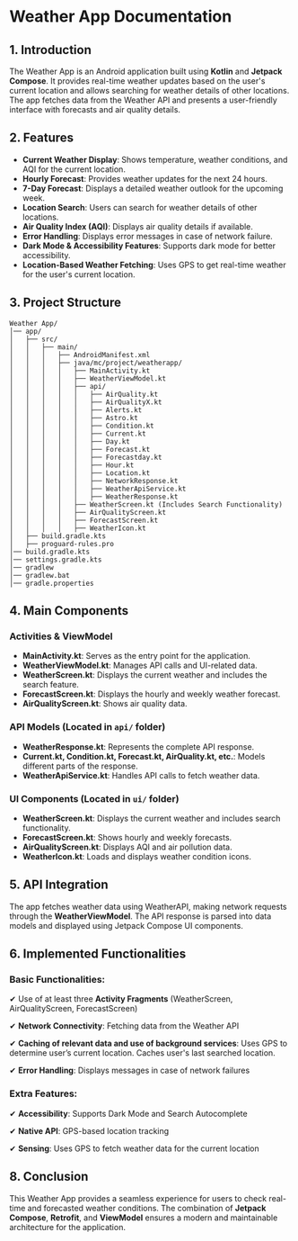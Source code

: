 # **Weather App Documentation**

## **1. Introduction**
The Weather App is an Android application built using **Kotlin** and **Jetpack Compose**. It provides real-time weather updates based on the user's current location and allows searching for weather details of other locations. The app fetches data from the Weather API and presents a user-friendly interface with forecasts and air quality details.

## **2. Features**
- **Current Weather Display**: Shows temperature, weather conditions, and AQI for the current location.
- **Hourly Forecast**: Provides weather updates for the next 24 hours.
- **7-Day Forecast**: Displays a detailed weather outlook for the upcoming week.
- **Location Search**: Users can search for weather details of other locations.
- **Air Quality Index (AQI)**: Displays air quality details if available.
- **Error Handling**: Displays error messages in case of network failure.
- **Dark Mode & Accessibility Features**: Supports dark mode for better accessibility.
- **Location-Based Weather Fetching**: Uses GPS to get real-time weather for the user's current location.

## **3. Project Structure**
```
Weather App/
│── app/
│   ├── src/
│   │   ├── main/
│   │   │   ├── AndroidManifest.xml
│   │   │   ├── java/mc/project/weatherapp/
│   │   │   │   ├── MainActivity.kt
│   │   │   │   ├── WeatherViewModel.kt
│   │   │   │   ├── api/
│   │   │   │   │   ├── AirQuality.kt
│   │   │   │   │   ├── AirQualityX.kt
│   │   │   │   │   ├── Alerts.kt
│   │   │   │   │   ├── Astro.kt
│   │   │   │   │   ├── Condition.kt
│   │   │   │   │   ├── Current.kt
│   │   │   │   │   ├── Day.kt
│   │   │   │   │   ├── Forecast.kt
│   │   │   │   │   ├── Forecastday.kt
│   │   │   │   │   ├── Hour.kt
│   │   │   │   │   ├── Location.kt
│   │   │   │   │   ├── NetworkResponse.kt
│   │   │   │   │   ├── WeatherApiService.kt
│   │   │   │   │   ├── WeatherResponse.kt
│   │   │   │   ├── WeatherScreen.kt (Includes Search Functionality)
│   │   │   │   ├── AirQualityScreen.kt
│   │   │   │   ├── ForecastScreen.kt
│   │   │   │   ├── WeatherIcon.kt
│   ├── build.gradle.kts
│   ├── proguard-rules.pro
│── build.gradle.kts
│── settings.gradle.kts
│── gradlew
│── gradlew.bat
│── gradle.properties
```

## **4. Main Components**
### **Activities & ViewModel**
- **MainActivity.kt**: Serves as the entry point for the application.
- **WeatherViewModel.kt**: Manages API calls and UI-related data.
- **WeatherScreen.kt**: Displays the current weather and includes the search feature.
- **ForecastScreen.kt**: Displays the hourly and weekly weather forecast.
- **AirQualityScreen.kt**: Shows air quality data.

### **API Models** (Located in `api/` folder)
- **WeatherResponse.kt**: Represents the complete API response.
- **Current.kt, Condition.kt, Forecast.kt, AirQuality.kt, etc.**: Models different parts of the response.
- **WeatherApiService.kt**: Handles API calls to fetch weather data.

### **UI Components** (Located in `ui/` folder)
- **WeatherScreen.kt**: Displays the current weather and includes search functionality.
- **ForecastScreen.kt**: Shows hourly and weekly forecasts.
- **AirQualityScreen.kt**: Displays AQI and air pollution data.
- **WeatherIcon.kt**: Loads and displays weather condition icons.

## **5. API Integration**
The app fetches weather data using WeatherAPI, making network requests through the **WeatherViewModel**. The API response is parsed into data models and displayed using Jetpack Compose UI components.

## **6. Implemented Functionalities**
### **Basic Functionalities:**
✔ Use of at least three **Activity Fragments** (WeatherScreen, AirQualityScreen, ForecastScreen)

✔ **Network Connectivity**: Fetching data from the Weather API

✔ **Caching of relevant data and use of background services**: Uses GPS to determine user’s current location. Caches user's last searched location.

✔ **Error Handling**: Displays messages in case of network failures


### **Extra Features:**
✔ **Accessibility**: Supports Dark Mode and Search Autocomplete

✔ **Native API**: GPS-based location tracking

✔ **Sensing**: Uses GPS to fetch weather data for the current location



## **8. Conclusion**
This Weather App provides a seamless experience for users to check real-time and forecasted weather conditions. The combination of **Jetpack Compose**, **Retrofit**, and **ViewModel** ensures a modern and maintainable architecture for the application.

